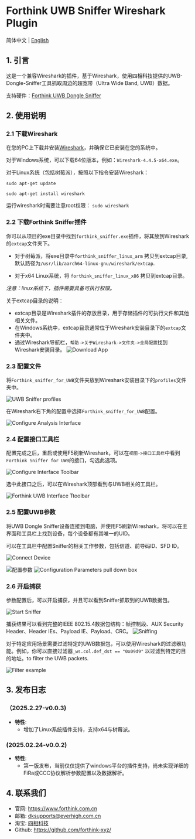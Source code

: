 # Forthink UWB Sniffer Wireshark Plugin

简体中文 | [English](README.md)

## 1. 引言

这是一个兼容Wireshark的插件，基于Wireshark，使用四相科技提供的UWB-Dongle-Sniffer工具抓取周边的超宽带（Ultra Wide Band, UWB）数据。

支持硬件：[Forthink UWB Dongle Sniffer](https://item.taobao.com/item.htm?id=846844890768)

## 2. 使用说明

### 2.1 下载Wireshark

在您的PC上下载并安装[Wireshark](https://www.wireshark.org/download.html)，并确保它已安装在您的系统中。

对于Windows系统，可以下载64位版本，例如：`Wireshark-4.4.5-x64.exe`。

对于Linux系统（包括树莓派），按照以下指令安装Wireshark： 

`sudo apt-get update`

`sudo apt-get install wireshark`

运行wireshark时需要注意root权限： `sudo wireshark`

### 2.2 下载Forthink Sniffer插件

你可以从项目的exe目录中找到`forthink_sniffer.exe`插件，将其放到Wireshark的`extcap`文件夹下。

- 对于树莓派，将exe目录中`forthink_sniffer_linux_arm` 拷贝到extcap目录, 默认路径为`/usr/lib/aarch64-linux-gnu/wireshark/extcap`.

- 对于x64 Linux系统，将 `forthink_sniffer_linux_x86` 拷贝到extcap目录。

*注意：linux系统下，插件需要具备可执行权限。*

关于extcap目录的说明：

- extcap目录是Wireshark插件的存放目录，用于存储插件的可执行文件和其他相关文件。
- 在Windows系统中，extcap目录通常位于Wireshark安装目录下的`extcap`文件夹中。
- 通过Wireshark导航栏，`帮助->关于Wireshark->文件夹->全局配置`找到Wireshark安装目录。
![Download App](pics/Download_app.png)

### 2.3 配置文件

将`Forthink_sniffer_for_UWB`文件夹放到Wireshark安装目录下的`profiles`文件夹中。

![UWB Sniffer profiles](pics/Download_analysis_interface.png)

在Wireshark右下角的配置中选择`Forthink_sniffer_for_UWB`配置。

![Configure Analysis Interface](pics/Configuration_analysis_interface.png)

### 2.4 配置接口工具栏

配置完成之后，重启或使用F5刷新Wireshark，可以在`视图->接口工具栏`中看到`Forthink Sniffer for UWB`的接口，勾选此选项。

![Configure Interface Toolbar](pics/Configuration_interface_toolbar.png)

选中此接口之后，可以在Wireshark顶部看到与UWB相关的工具栏。

![Forthink UWB Interface Ttoolbar](pics/After_configuration_interface_toolbar.png)

### 2.5 配置UWB参数

将UWB Dongle Sniffer设备连接到电脑，并使用F5刷新Wireshark，将可以在主界面和工具栏上找到设备，每个设备都有其唯一的UID。

可以在工具栏中配置Sniffer的相关工作参数，包括信道、前导码ID、SFD ID。

![Connect Device](pics/Connect_device.png)

![配置参数](pics/Configuration_parameters.png)
![Configuration Parameters pull down box](pics/Configuration_parameters_pull_down_box.png)

### 2.6 开启捕获

参数配置后，可以开启捕获，并且可以看到Sniffer抓取到的UWB数据包。

![Start Sniffer](pics/Start_sniffer.png)

捕获结果可以看到完整的IEEE 802.15.4数据包结构：帧控制段、AUX Security Header、Header IEs、Payload IE、Payload、CRC。
![Sniffing](pics/Sniffing.png)

对于特定应用场景需要过滤特定的UWB数据包，可以使用Wireshark的过滤器功能。例如，你可以直接过滤器```_ws.col.def_dst == "0x09d9"``` 以过滤到特定的目的地址。to filter the UWB packets.

![Filter example](pics/Filter_example.png)

## 3. 发布日志

### （2025.2.27-v0.0.3)
- **特性**:
  - 增加了Linux系统插件支持，支持x64与树莓派。

### (2025.02.24-v0.0.2)
- **特性**:
  - 第一版发布，当前仅仅提供了windows平台的插件支持，尚未实现详细的FiRa或CCC协议解析参数配置以及数据解析。

## 4. 联系我们

- 官网: https://www.forthink.com.cn
- 邮箱: dksupports@everhigh.com.cn
- 淘宝:  [四相科技](https://shop224007954.taobao.com/)
- Github: https://github.com/forthink-xyz/